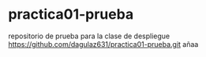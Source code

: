 # practica01-prueba
repositorio de prueba para la clase de despliegue
https://github.com/dagulaz631/practica01-prueba.git
añaa
